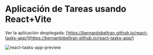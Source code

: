 # Aplicación de Tareas usando React+Vite

Ver la aplicación desplegada: [https://bernardobeltran.github.io/react-tasks-app/](https://bernardobeltran.github.io/react-tasks-app/)

![react-tasks-app-preview](https://user-images.githubusercontent.com/96270314/190928520-a2fa5d82-26de-42b4-aaac-b13c90a5c41b.PNG)

